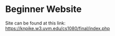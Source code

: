 # Beginner Website
Site can be found at this link: https://knpike.w3.uvm.edu/cs1080/final/index.php
